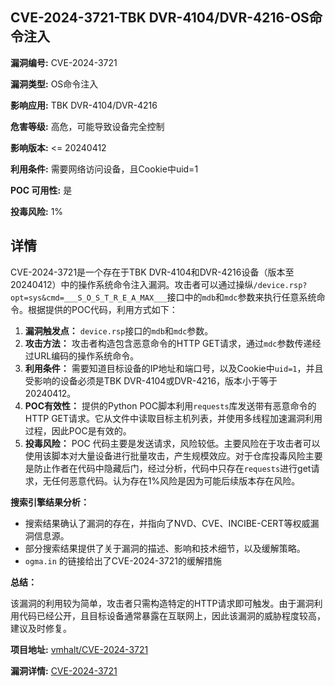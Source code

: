 ## CVE-2024-3721-TBK DVR-4104/DVR-4216-OS命令注入

**漏洞编号:** CVE-2024-3721

**漏洞类型:** OS命令注入

**影响应用:** TBK DVR-4104/DVR-4216

**危害等级:** 高危，可能导致设备完全控制

**影响版本:** <= 20240412

**利用条件:** 需要网络访问设备，且Cookie中uid=1

**POC 可用性:** 是

**投毒风险:** 1%

## 详情

CVE-2024-3721是一个存在于TBK DVR-4104和DVR-4216设备（版本至20240412）中的操作系统命令注入漏洞。攻击者可以通过操纵`/device.rsp?opt=sys&cmd=___S_O_S_T_R_E_A_MAX___`接口中的`mdb`和`mdc`参数来执行任意系统命令。根据提供的POC代码，利用方式如下：

1.  **漏洞触发点：** `device.rsp`接口的`mdb`和`mdc`参数。
2.  **攻击方法：** 攻击者构造包含恶意命令的HTTP GET请求，通过`mdc`参数传递经过URL编码的操作系统命令。
3.  **利用条件：** 需要知道目标设备的IP地址和端口号，以及Cookie中`uid=1`，并且受影响的设备必须是TBK DVR-4104或DVR-4216，版本小于等于20240412。
4.  **POC有效性：** 提供的Python POC脚本利用`requests`库发送带有恶意命令的HTTP GET请求。它从文件中读取目标主机列表，并使用多线程加速漏洞利用过程，因此POC是有效的。
5. **投毒风险：** POC 代码主要是发送请求，风险较低。主要风险在于攻击者可以使用该脚本对大量设备进行批量攻击，产生规模效应。对于仓库投毒风险主要是防止作者在代码中隐藏后门，经过分析，代码中只存在`requests`进行get请求，无任何恶意代码。认为存在1%风险是因为可能后续版本存在风险。

**搜索引擎结果分析：**

*   搜索结果确认了漏洞的存在，并指向了NVD、CVE、INCIBE-CERT等权威漏洞信息源。
*   部分搜索结果提供了关于漏洞的描述、影响和技术细节，以及缓解策略。
*   `ogma.in` 的链接给出了CVE-2024-3721的缓解措施

**总结：**

该漏洞的利用较为简单，攻击者只需构造特定的HTTP请求即可触发。由于漏洞利用代码已经公开，且目标设备通常暴露在互联网上，因此该漏洞的威胁程度较高，建议及时修复。

**项目地址:** [vmhalt/CVE-2024-3721](https://github.com/vmhalt/CVE-2024-3721)

**漏洞详情:** [CVE-2024-3721](https://nvd.nist.gov/vuln/detail/CVE-2024-3721)
